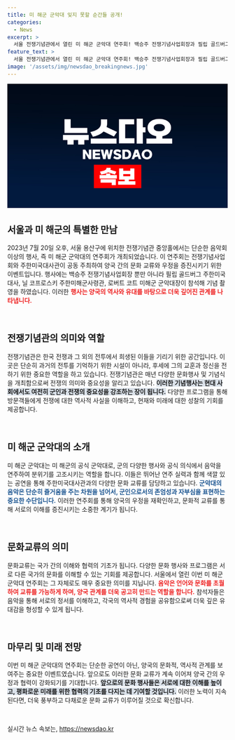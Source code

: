 ```yaml
---
title: 미 해군 군악대 잊지 못할 순간들 공개!
categories:
  - News
excerpt: >
  서울 전쟁기념관에서 열린 미 해군 군악대 연주회! 백승주 전쟁기념사업회장과 필립 골드버그 주한미국대사가 함께한 이 특별한 순간을 놓치지 마세요!
feature_text: >
  서울 전쟁기념관에서 열린 미 해군 군악대 연주회! 백승주 전쟁기념사업회장과 필립 골드버그 주한미국대사가 함께한 이 특별한 순간을 놓치지 마세요!
image: '/assets/img/newsdao_breakingnews.jpg'
---
```


<p><img src="/assets/img/newsdao_breakingnews.jpg" alt="implanttips 속보" /></p>

<h2 data-ke-size="size26">서울과 미 해군의 특별한 만남</h2>

<p data-ke-size="size16">2023년 7월 20일 오후, 서울 용산구에 위치한 전쟁기념관 중앙홀에서는 단순한 음악회 이상의 행사, 즉 미 해군 군악대의 연주회가 개최되었습니다. 이 연주회는 전쟁기념사업회와 주한미국대사관이 공동 주최하여 양국 간의 문화 교류와 우정을 증진시키기 위한 이벤트입니다. 행사에는 백승주 전쟁기념사업회장 뿐만 아니라 필립 골드버그 주한미국대사, 닐 코프로스키 주한미해군사령관, 로버트 코트 미해군 군악대장이 참석해 기념 촬영을 하였습니다. 이러한 <b><span style="color: #ee2323;">행사는 양국의 역사와 유대를 바탕으로 더욱 깊어진 관계를 나타냅니다.</span></b></p>

<p data-ke-size="size16">&nbsp;</p>

<h2 data-ke-size="size26">전쟁기념관의 의미와 역할</h2>

<p data-ke-size="size16">전쟁기념관은 한국 전쟁과 그 외의 전투에서 희생된 이들을 기리기 위한 공간입니다. 이곳은 단순히 과거의 전투를 기억하기 위한 시설이 아니라, 후세에 그의 교훈과 정신을 전하기 위한 중요한 역할을 하고 있습니다. 전쟁기념관은 매년 다양한 문화행사 및 기념식을 개최함으로써 전쟁의 의미와 중요성을 알리고 있습니다. <b><span style="background-color: #21538527;">이러한 기념행사는 현대 사회에서도 여전히 군인과 전쟁의 중요성을 강조하는 장이 됩니다.</span></b> 다양한 프로그램을 통해 방문객들에게 전쟁에 대한 역사적 사실을 이해하고, 현재와 미래에 대한 성찰의 기회를 제공합니다.</p>

<p data-ke-size="size16">&nbsp;</p>

<h2 data-ke-size="size26">미 해군 군악대의 소개</h2>

<p data-ke-size="size16">미 해군 군악대는 미 해군의 공식 군악대로, 군의 다양한 행사와 공식 의식에서 음악을 연주하여 분위기를 고조시키는 역할을 합니다. 이들은 뛰어난 연주 실력과 함께 색깔 있는 공연을 통해 주한미국대사관과의 다양한 문화 교류를 담당하고 있습니다. <b><span style="color: #1a5490;">군악대의 음악은 단순히 즐거움을 주는 차원을 넘어서, 군인으로서의 존엄성과 자부심을 표현하는 중요한 수단입니다.</span></b> 이러한 연주회를 통해 양국의 우정을 재확인하고, 문화적 교류를 통해 서로의 이해를 증진시키는 소중한 계기가 됩니다.</p>

<p data-ke-size="size16">&nbsp;</p>

<h2 data-ke-size="size26">문화교류의 의미</h2>

<p data-ke-size="size16">문화교류는 국가 간의 이해와 협력의 기초가 됩니다. 다양한 문화 행사와 프로그램은 서로 다른 국가의 문화를 이해할 수 있는 기회를 제공합니다. 서울에서 열린 이번 미 해군 군악대 연주회는 그 자체로도 매우 중요한 의미를 지닙니다. <b><span style="color: #ee2323;">음악은 언어와 문화를 초월하여 교류를 가능하게 하며, 양국 관계를 더욱 공고히 만드는 역할을 합니다.</span></b> 참석자들은 음악을 통해 서로의 정서를 이해하고, 각국의 역사적 경험을 공유함으로써 더욱 깊은 유대감을 형성할 수 있게 됩니다.</p>

<p data-ke-size="size16">&nbsp;</p>

<h2 data-ke-size="size26">마무리 및 미래 전망</h2>

<p data-ke-size="size16">이번 미 해군 군악대의 연주회는 단순한 공연이 아닌, 양국의 문화적, 역사적 관계를 보여주는 중요한 이벤트였습니다. 앞으로도 이러한 문화 교류가 계속 이어져 양국 간의 우정과 협력이 강화되기를 기대합니다. <b><span style="background-color: #21538527;">앞으로의 문화 행사들은 서로에 대한 이해를 높이고, 평화로운 미래를 위한 협력의 기초를 다지는 데 기여할 것입니다.</span></b> 이러한 노력이 지속된다면, 더욱 풍부하고 다채로운 문화 교류가 이루어질 것으로 확신합니다.</p>

<p data-ke-size="size16">&nbsp;</p>
실시간 뉴스 속보는, <a href="https://newsdao.kr" rel="dofollow">https://newsdao.kr</a>


